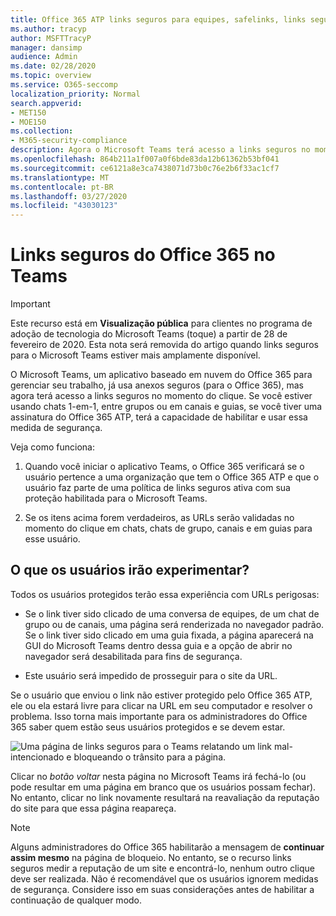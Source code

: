 ```yaml
---
title: Office 365 ATP links seguros para equipes, safelinks, links seguros, bloquear links mal-intencionados, Office 365 ATP, links seguros de equipes, impedir que os usuários cliquem em links defeituosos, links mal-intencionados
ms.author: tracyp
author: MSFTTracyP
manager: dansimp
audience: Admin
ms.date: 02/28/2020
ms.topic: overview
ms.service: O365-seccomp
localization_priority: Normal
search.appverid:
- MET150
- MOE150
ms.collection:
- M365-security-compliance
description: Agora o Microsoft Teams terá acesso a links seguros no momento do clique. Se você estiver usando chats 1-em-1, entre grupos ou em canais e guias, se você tiver uma assinatura do Office 365 ATP, terá a capacidade de habilitar e usar esse recurso de segurança.
ms.openlocfilehash: 864b211a1f007a0f6bde83da12b61362b53bf041
ms.sourcegitcommit: ce6121a8e3ca7438071d73b0c76e2b6f33ac1cf7
ms.translationtype: MT
ms.contentlocale: pt-BR
ms.lasthandoff: 03/27/2020
ms.locfileid: "43030123"
---
```

<!--06/21/2019-->

# <a name="office-365-safe-links-in-teams"></a>Links seguros do Office 365 no Teams

> [!IMPORTANT]
> Este recurso está em **Visualização pública** para clientes no programa de adoção de tecnologia do Microsoft Teams (toque) a partir de 28 de fevereiro de 2020. Esta nota será removida do artigo quando links seguros para o Microsoft Teams estiver mais amplamente disponível.

O Microsoft Teams, um aplicativo baseado em nuvem do Office 365 para gerenciar seu trabalho, já usa anexos seguros (para o Office 365), mas agora terá acesso a links seguros no momento do clique. Se você estiver usando chats 1-em-1, entre grupos ou em canais e guias, se você tiver uma assinatura do Office 365 ATP, terá a capacidade de habilitar e usar essa medida de segurança.

Veja como funciona: 

1. Quando você iniciar o aplicativo Teams, o Office 365 verificará se o usuário pertence a uma organização que tem o Office 365 ATP e que o usuário faz parte de uma política de links seguros ativa com sua proteção habilitada para o Microsoft Teams.

2. Se os itens acima forem verdadeiros, as URLs serão validadas no momento do clique em chats, chats de grupo, canais e em guias para esse usuário.
 
## <a name="what-will-users-experience"></a>O que os usuários irão experimentar? 

Todos os usuários protegidos terão essa experiência com URLs perigosas: 

- Se o link tiver sido clicado de uma conversa de equipes, de um chat de grupo ou de canais, uma página será renderizada no navegador padrão. Se o link tiver sido clicado em uma guia fixada, a página aparecerá na GUI do Microsoft Teams dentro dessa guia e a opção de abrir no navegador será desabilitada para fins de segurança.

- Este usuário será impedido de prosseguir para o site da URL.

Se o usuário que enviou o link não estiver protegido pelo Office 365 ATP, ele ou ela estará livre para clicar na URL em seu computador e resolver o problema. Isso torna mais importante para os administradores do Office 365 saber quem estão seus usuários protegidos e se devem estar.

![Uma página de links seguros para o Teams relatando um link mal-intencionado e bloqueando o trânsito para a página.](/microsoft-365/media/TP_SafelinksForTeams_Malicious.png)

Clicar no *botão voltar* nesta página no Microsoft Teams irá fechá-lo (ou pode resultar em uma página em branco que os usuários possam fechar). No entanto, clicar no link novamente resultará na reavaliação da reputação do site para que essa página reapareça.

> [!NOTE]
>Alguns administradores do Office 365 habilitarão a mensagem de **continuar assim mesmo** na página de bloqueio. No entanto, se o recurso links seguros medir a reputação de um site e encontrá-lo, nenhum outro clique deve ser realizada. Não é recomendável que os usuários ignorem medidas de segurança. Considere isso em suas considerações antes de habilitar a continuação de qualquer modo. 

